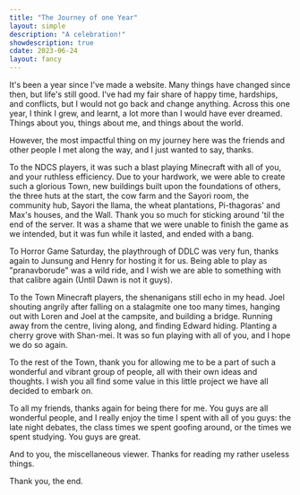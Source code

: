 ```yaml
---
title: "The Journey of one Year"
layout: simple
description: "A celebration!"
showdescription: true
cdate: 2023-06-24
layout: fancy
---
```


It's been a year since I've made a website. Many things have changed since then, but life's still good. I've had my fair share of happy time, hardships, and conflicts, but I would not go back and change anything. Across this one year, I think I grew, and learnt, a lot more than I would have ever dreamed. Things about you, things about me, and things about the world.

[I was originally going to write a history of my website journey, but instead, I want to write a thank you note to you guys, my friends, the people who stuck around]: #

However, the most impactful thing on my journey here was the friends and other people I met along the way, and I just wanted to say, thanks.

To the NDCS players, it was such a blast playing Minecraft with all of you, and your ruthless efficiency. Due to your hardwork, we were able to create such a glorious Town, new buildings built upon the foundations of others, the three huts at the start, the cow farm and the Sayori room, the community hub, Sayori the llama, the wheat plantations, Pi-thagoras' and Max's houses, and the Wall. Thank you so much for sticking around 'til the end of the server. It was a shame that we were unable to finish the game as we intended, but it was fun while it lasted, and ended with a bang.

To Horror Game Saturday, the playthrough of DDLC was very fun, thanks again to Junsung and Henry for hosting it for us. Being able to play as "pranavborude" was a wild ride, and I wish we are able to something with that calibre again (Until Dawn is not it guys).

To the Town Minecraft players, the shenanigans still echo in my head. Joel shouting angrily after falling on a stalagmite one too many times, hanging out with Loren and Joel at the campsite, and building a bridge. Running away from the centre, living along, and finding Edward hiding. Planting a cherry grove with Shan-mei. It was so fun playing with all of you, and I hope we do so again.

To the rest of the Town, thank you for allowing me to be a part of such a wonderful and vibrant group of people, all with their own ideas and thoughts. I wish you all find some value in this little project we have all decided to embark on.

To all my friends, thanks again for being there for me. You guys are all wonderful people, and I really enjoy the time I spent with all of you guys: the late night debates, the class times we spent goofing around, or the times we spent studying. You guys are great.

And to you, the miscellaneous viewer. Thanks for reading my rather useless things.

Thank you, the end.
